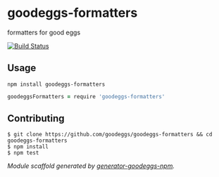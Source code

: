 # goodeggs-formatters

formatters for good eggs

[![Build Status](https://magnum.travis-ci.com/goodeggs/goodeggs-formatters.png)](https://magnum.travis-ci.com/goodeggs/goodeggs-formatters)


## Usage

```
npm install goodeggs-formatters
```

```coffeescript
goodeggsFormatters = require 'goodeggs-formatters'
```


## Contributing

```
$ git clone https://github.com/goodeggs/goodeggs-formatters && cd goodeggs-formatters
$ npm install
$ npm test
```

_Module scaffold generated by [generator-goodeggs-npm](https://github.com/goodeggs/generator-goodeggs-npm)._
